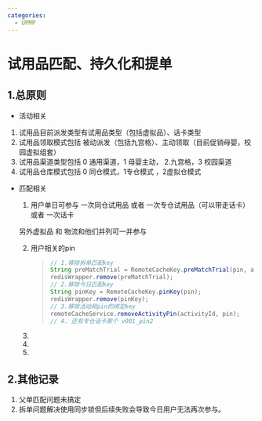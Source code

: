 ```yaml
---
categories:
  - UPMP
---
```

# 试用品匹配、持久化和提单

## 1.总原则

* 活动相关

1. 试用品目前派发类型有试用品类型（包括虚拟品）、话卡类型
2. 试用品领取模式包括 被动派发（包括九宫格）、主动领取（目前促销母婴，校园虚拟组套）
3. 试用品渠道类型包括 0 通用渠道，1 母婴主动， 2.九宫格，3 校园渠道
4. 试用品仓库模式包括 0 同仓模式，1专仓模式 ，2虚拟仓模式

* 匹配相关

  1.  用户单日可参与 一次同仓试用品  或者 一次专仓试用品（可以带走话卡）或者 一次话卡

     另外虚拟品 和 物流和他们并列可一并参与

  2. 用户相关的pin 

     > ```java
     > // 1.移除拆单匹配key
     > String preMatchTrial = RemoteCacheKey.preMatchTrial(pin, activity.getSendType());
     > redisWrapper.remove(preMatchTrial);
     > // 2.移除今日匹配key
     > String pinKey = RemoteCacheKey.pinKey(pin);
     > redisWrapper.remove(pinKey);
     > // 3.移除活动和pin的绑定key
     > remoteCacheService.removeActivityPin(activityId, pin);
     > // 4. 还有专仓话卡那个 v001_pin2
     > 
     > ```
     
  3. 
  
  4. 
  
  5. 
  
## 2.其他记录

1.  父单匹配问题未搞定
2. 拆单问题解决使用同步锁但后续失败会导致今日用户无法再次参与。

​     
